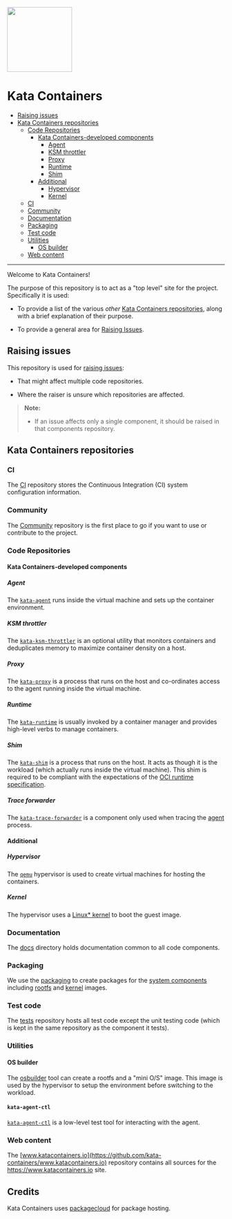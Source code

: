 <img src="https://www.openstack.org/assets/kata/kata-vertical-on-white.png" width="150">

# Kata Containers

* [Raising issues](#raising-issues)
* [Kata Containers repositories](#kata-containers-repositories)
    * [Code Repositories](#code-repositories)
        * [Kata Containers-developed components](#kata-containers-developed-components)
            * [Agent](#agent)
            * [KSM throttler](#ksm-throttler)
            * [Proxy](#proxy)
            * [Runtime](#runtime)
            * [Shim](#shim)
        * [Additional](#additional)
            * [Hypervisor](#hypervisor)
            * [Kernel](#kernel)
    * [CI](#ci)
    * [Community](#community)
    * [Documentation](#documentation)
    * [Packaging](#packaging)
    * [Test code](#test-code)
    * [Utilities](#utilities)
        * [OS builder](#os-builder)
    * [Web content](#web-content)

---

Welcome to Kata Containers!

The purpose of this repository is to act as a "top level" site for the project. Specifically it is used:

- To provide a list of the various *other* [Kata Containers repositories](#kata-containers-repositories),
  along with a brief explanation of their purpose.

- To provide a general area for [Raising Issues](#raising-issues).

## Raising issues

This repository is used for [raising
issues](https://github.com/kata-containers/kata-containers/issues/new):

- That might affect multiple code repositories.

- Where the raiser is unsure which repositories are affected.

> **Note:**
> 
> - If an issue affects only a single component, it should be raised in that
>   components repository.

## Kata Containers repositories

### CI

The [CI](https://github.com/kata-containers/ci) repository stores the Continuous
Integration (CI) system configuration information.

### Community

The [Community](https://github.com/kata-containers/community) repository is
the first place to go if you want to use or contribute to the project.

### Code Repositories

#### Kata Containers-developed components

##### Agent

The [`kata-agent`](src/agent/README.md) runs inside the
virtual machine and sets up the container environment.

##### KSM throttler

The [`kata-ksm-throttler`](https://github.com/kata-containers/ksm-throttler)
is an optional utility that monitors containers and deduplicates memory to
maximize container density on a host.

##### Proxy

The [`kata-proxy`](https://github.com/kata-containers/proxy) is a process that
runs on the host and co-ordinates access to the agent running inside the
virtual machine.

##### Runtime

The [`kata-runtime`](src/runtime/README.md) is usually
invoked by a container manager and provides high-level verbs to manage
containers.

##### Shim

The [`kata-shim`](https://github.com/kata-containers/shim) is a process that
runs on the host. It acts as though it is the workload (which actually runs
inside the virtual machine). This shim is required to be compliant with the
expectations of the [OCI runtime
specification](https://github.com/opencontainers/runtime-spec).

##### Trace forwarder

The [`kata-trace-forwarder`](src/trace-forwarder) is a component only used
when tracing the [agent](#agent) process.

#### Additional

##### Hypervisor

The [`qemu`](https://github.com/kata-containers/qemu) hypervisor is used to
create virtual machines for hosting the containers.

##### Kernel

The hypervisor uses a [Linux\* kernel](https://github.com/kata-containers/linux) to boot the guest image.

### Documentation

The [docs](docs/README.md) directory holds documentation common to all code components.

### Packaging

We use the [packaging](tools/packaging/README.md) to create packages for the [system
components](#kata-containers-developed-components) including
[rootfs](#os-builder) and [kernel](#kernel) images.

### Test code

The [tests](https://github.com/kata-containers/tests) repository hosts all
test code except the unit testing code (which is kept in the same repository
as the component it tests).

### Utilities

#### OS builder

The [osbuilder](tools/osbuilder/README.md) tool can create
a rootfs and a "mini O/S" image. This image is used by the hypervisor to setup
the environment before switching to the workload.

#### `kata-agent-ctl`

[`kata-agent-ctl`](tools/agent-ctl) is a low-level test tool for
interacting with the agent.

### Web content

The
[www.katacontainers.io](https://github.com/kata-containers/www.katacontainers.io)
repository contains all sources for the https://www.katacontainers.io site.

## Credits

Kata Containers uses [packagecloud](https://packagecloud.io) for package
hosting.
